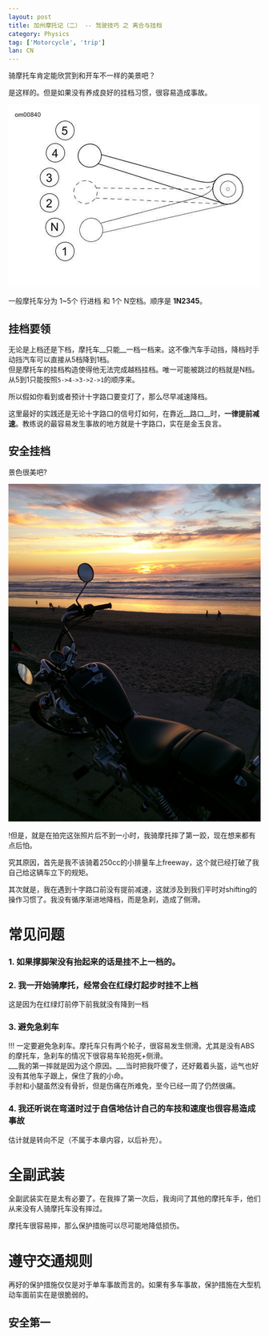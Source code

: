 ```yaml
---
layout: post
title: 加州摩托记（二） -- 驾驶技巧 之 离合与挂档
category: Physics
tag: ['Motorcycle', 'trip']
lan: CN
---
```


骑摩托车肯定能欣赏到和开车不一样的美景吧？

是这样的。但是如果没有养成良好的挂档习惯，很容易造成事故。

![Motorcycle Shifting Order](/images/motor/shifting_order.jpg)

一般摩托车分为 1~5个 行进档 和 1个 N空档。顺序是 __1N2345__。

<!--preview-->

## 挂档要领

无论是上档还是下档，摩托车__只能__一档一档来。这不像汽车手动挡，降档时手动挡汽车可以直接从5档降到1档。<br/>
但是摩托车的挂档构造使得他无法完成越档挂档。唯一可能被跳过的档就是N档。从5到1只能按照`5->4->3->2->1`的顺序来。

所以假如你看到或者预计十字路口要变灯了，那么尽早减速降档。

这里最好的实践还是无论十字路口的信号灯如何，在靠近__路口__时，__一律提前减速__。教练说的最容易发生事故的地方就是十字路口，实在是金玉良言。

## 安全挂档

景色很美吧?

![San Fransisco Beach](/images/motor/SF_beach_with_yamaha_vstar.png)

!但是，就是在拍完这张照片后不到一小时，我骑摩托摔了第一跤，现在想来都有点后怕。

究其原因，首先是我不该骑着250cc的小排量车上freeway，这个就已经打破了我自己给这辆车立下的规矩。

其次就是，我在遇到十字路口前没有提前减速，这就涉及到我们平时对shifting的操作习惯了。我没有循序渐进地降档，而是急刹，造成了侧滑。

# 常见问题

### 1. 如果撑脚架没有抬起来的话是挂不上一档的。

### 2. 我一开始骑摩托，经常会在红绿灯起步时挂不上档

这是因为在红绿灯前停下前我就没有降到一档

### 3. 避免急刹车

!!! 一定要避免急刹车。摩托车只有两个轮子，很容易发生侧滑。尤其是没有ABS的摩托车，急刹车的情况下很容易车轮抱死+侧滑。 <br/>
___我的第一摔就是因为这个原因。___当时把我吓傻了，还好戴着头盔，运气也好没有其他车子跟上，保住了我的小命。 <br/>
手肘和小腿虽然没有骨折，但是伤痛在所难免，至今已经一周了仍然很痛。

### 4. 我还听说在弯道时过于自信地估计自己的车技和速度也很容易造成事故

估计就是转向不足（不属于本章内容，以后补充）。

# 全副武装

全副武装实在是太有必要了。在我摔了第一次后，我询问了其他的摩托车手，他们从来没有人骑摩托车没有摔过。

摩托车很容易摔，那么保护措施可以尽可能地降低损伤。

# 遵守交通规则

再好的保护措施仅仅是对于单车事故而言的。如果有多车事故，保护措施在大型机动车面前实在是很脆弱的。

## 安全第一
